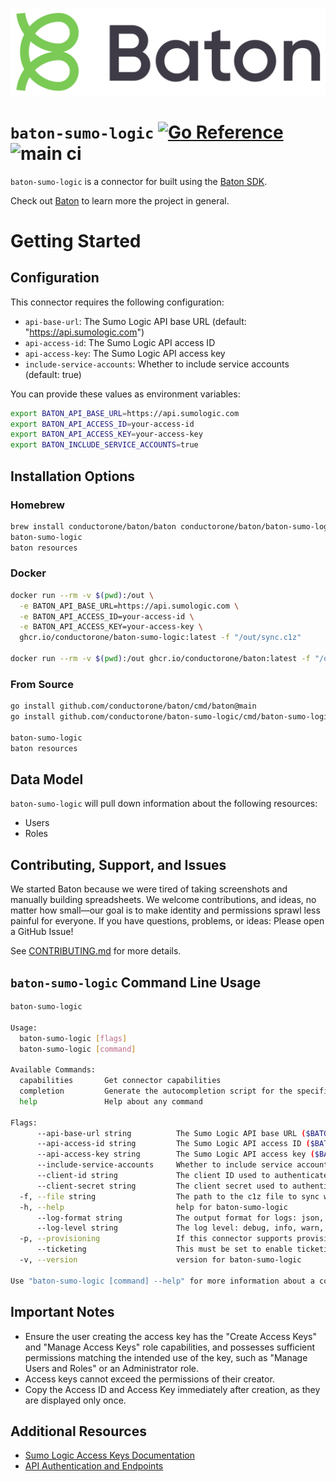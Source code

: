 ![Baton Logo](./baton-logo.png)

# `baton-sumo-logic` [![Go Reference](https://pkg.go.dev/badge/github.com/conductorone/baton-sumo-logic.svg)](https://pkg.go.dev/github.com/conductorone/baton-sumo-logic) ![main ci](https://github.com/conductorone/baton-sumo-logic/actions/workflows/main.yaml/badge.svg)

`baton-sumo-logic` is a connector for built using the [Baton SDK](https://github.com/conductorone/baton-sdk).

Check out [Baton](https://github.com/conductorone/baton) to learn more the project in general.

# Getting Started

## Configuration

This connector requires the following configuration:

- `api-base-url`: The Sumo Logic API base URL (default: "https://api.sumologic.com")
- `api-access-id`: The Sumo Logic API access ID
- `api-access-key`: The Sumo Logic API access key
- `include-service-accounts`: Whether to include service accounts (default: true)

You can provide these values as environment variables:

```bash
export BATON_API_BASE_URL=https://api.sumologic.com
export BATON_API_ACCESS_ID=your-access-id
export BATON_API_ACCESS_KEY=your-access-key
export BATON_INCLUDE_SERVICE_ACCOUNTS=true
```

## Installation Options

### Homebrew

```bash
brew install conductorone/baton/baton conductorone/baton/baton-sumo-logic
baton-sumo-logic
baton resources
```

### Docker

```bash
docker run --rm -v $(pwd):/out \
  -e BATON_API_BASE_URL=https://api.sumologic.com \
  -e BATON_API_ACCESS_ID=your-access-id \
  -e BATON_API_ACCESS_KEY=your-access-key \
  ghcr.io/conductorone/baton-sumo-logic:latest -f "/out/sync.c1z"

docker run --rm -v $(pwd):/out ghcr.io/conductorone/baton:latest -f "/out/sync.c1z" resources
```

### From Source

```bash
go install github.com/conductorone/baton/cmd/baton@main
go install github.com/conductorone/baton-sumo-logic/cmd/baton-sumo-logic@main

baton-sumo-logic
baton resources
```

## Data Model

`baton-sumo-logic` will pull down information about the following resources:
- Users
- Roles

## Contributing, Support, and Issues

We started Baton because we were tired of taking screenshots and manually
building spreadsheets. We welcome contributions, and ideas, no matter how
small&mdash;our goal is to make identity and permissions sprawl less painful for
everyone. If you have questions, problems, or ideas: Please open a GitHub Issue!

See [CONTRIBUTING.md](https://github.com/ConductorOne/baton/blob/main/CONTRIBUTING.md) for more details.

## `baton-sumo-logic` Command Line Usage

```bash
baton-sumo-logic

Usage:
  baton-sumo-logic [flags]
  baton-sumo-logic [command]

Available Commands:
  capabilities       Get connector capabilities
  completion         Generate the autocompletion script for the specified shell
  help               Help about any command

Flags:
      --api-base-url string          The Sumo Logic API base URL ($BATON_API_BASE_URL) (default "https://api.sumologic.com")
      --api-access-id string         The Sumo Logic API access ID ($BATON_API_ACCESS_ID)
      --api-access-key string        The Sumo Logic API access key ($BATON_API_ACCESS_KEY)
      --include-service-accounts     Whether to include service accounts ($BATON_INCLUDE_SERVICE_ACCOUNTS) (default true)
      --client-id string             The client ID used to authenticate with ConductorOne ($BATON_CLIENT_ID)
      --client-secret string         The client secret used to authenticate with ConductorOne ($BATON_CLIENT_SECRET)
  -f, --file string                  The path to the c1z file to sync with ($BATON_FILE) (default "sync.c1z")
  -h, --help                         help for baton-sumo-logic
      --log-format string            The output format for logs: json, console ($BATON_LOG_FORMAT) (default "json")
      --log-level string             The log level: debug, info, warn, error ($BATON_LOG_LEVEL) (default "info")
  -p, --provisioning                 If this connector supports provisioning, this must be set in order for provisioning actions to be enabled ($BATON_PROVISIONING)
      --ticketing                    This must be set to enable ticketing support ($BATON_TICKETING)
  -v, --version                      version for baton-sumo-logic

Use "baton-sumo-logic [command] --help" for more information about a command.
```

## Important Notes

- Ensure the user creating the access key has the "Create Access Keys" and "Manage Access Keys" role capabilities, and possesses sufficient permissions matching the intended use of the key, such as "Manage Users and Roles" or an Administrator role.
- Access keys cannot exceed the permissions of their creator.
- Copy the Access ID and Access Key immediately after creation, as they are displayed only once.

## Additional Resources

- [Sumo Logic Access Keys Documentation](https://help.sumologic.com/docs/manage/security/access-keys/)
- [API Authentication and Endpoints](https://help.sumologic.com/docs/api/getting-started/)

